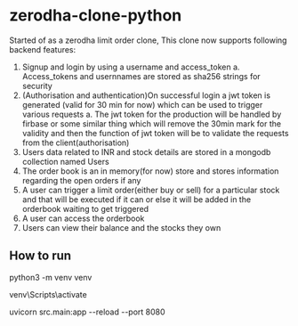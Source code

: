 # zerodha-clone-python
Started of as a zerodha limit order clone, This clone now supports following backend features:
1. Signup and login by using a username and access_token
  a. Access_tokens and usernnames are stored as sha256 strings for security
2. (Authorisation and authentication)On successful login a jwt token is generated (valid for 30 min for now) which can be used to trigger various requests
   a. The jwt token for the production will be handled by firbase or some similar thing which will remove the 30min mark for the validity and then the function of jwt token will be to validate the requests from the client(authorisation)
4. Users data related to INR and stock details are stored in a mongodb collection named Users
5. The order book is an in memory(for now) store and stores information regarding the open orders if any
6. A user can trigger a limit order(either buy or sell) for a particular stock and that will be executed if it can or else it will be added in the orderbook waiting to get triggered
7. A user can access the orderbook
8. Users can view their balance and the stocks they own

## How to run

python3 -m venv venv

venv\Scripts\activate

uvicorn src.main:app --reload --port 8080
